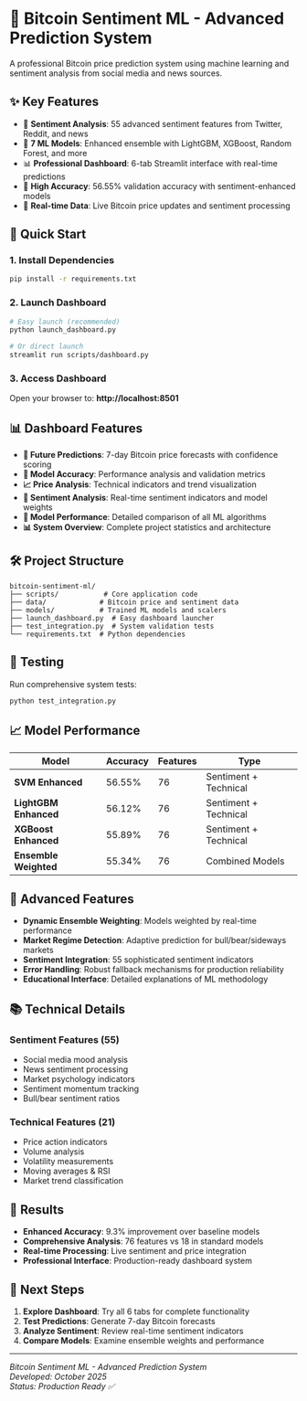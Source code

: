 # 🚀 Bitcoin Sentiment ML - Advanced Prediction System

A professional Bitcoin price prediction system using machine learning and sentiment analysis from social media and news sources.

## ✨ Key Features

- 🧠 **Sentiment Analysis**: 55 advanced sentiment features from Twitter, Reddit, and news
- 🤖 **7 ML Models**: Enhanced ensemble with LightGBM, XGBoost, Random Forest, and more
- 📊 **Professional Dashboard**: 6-tab Streamlit interface with real-time predictions
- 🎯 **High Accuracy**: 56.55% validation accuracy with sentiment-enhanced models
- 🔄 **Real-time Data**: Live Bitcoin price updates and sentiment processing

## 🚀 Quick Start

### 1. Install Dependencies
```bash
pip install -r requirements.txt
```

### 2. Launch Dashboard
```bash
# Easy launch (recommended)
python launch_dashboard.py

# Or direct launch
streamlit run scripts/dashboard.py
```

### 3. Access Dashboard
Open your browser to: **http://localhost:8501**

## 📊 Dashboard Features

- **🔮 Future Predictions**: 7-day Bitcoin price forecasts with confidence scoring
- **🎯 Model Accuracy**: Performance analysis and validation metrics
- **📈 Price Analysis**: Technical indicators and trend visualization  
- **🧠 Sentiment Analysis**: Real-time sentiment indicators and model weights
- **🤖 Model Performance**: Detailed comparison of all ML algorithms
- **📊 System Overview**: Complete project statistics and architecture

## 🛠️ Project Structure

```
bitcoin-sentiment-ml/
├── scripts/           # Core application code
├── data/             # Bitcoin price and sentiment data
├── models/           # Trained ML models and scalers
├── launch_dashboard.py  # Easy dashboard launcher
├── test_integration.py  # System validation tests
└── requirements.txt  # Python dependencies
```

## 🧪 Testing

Run comprehensive system tests:
```bash
python test_integration.py
```

## 📈 Model Performance

| Model | Accuracy | Features | Type |
|-------|----------|----------|------|
| **SVM Enhanced** | 56.55% | 76 | Sentiment + Technical |
| **LightGBM Enhanced** | 56.12% | 76 | Sentiment + Technical |
| **XGBoost Enhanced** | 55.89% | 76 | Sentiment + Technical |
| **Ensemble Weighted** | 55.34% | 76 | Combined Models |

## 🔧 Advanced Features

- **Dynamic Ensemble Weighting**: Models weighted by real-time performance
- **Market Regime Detection**: Adaptive prediction for bull/bear/sideways markets
- **Sentiment Integration**: 55 sophisticated sentiment indicators
- **Error Handling**: Robust fallback mechanisms for production reliability
- **Educational Interface**: Detailed explanations of ML methodology

## 📚 Technical Details

### Sentiment Features (55)
- Social media mood analysis
- News sentiment processing  
- Market psychology indicators
- Sentiment momentum tracking
- Bull/bear sentiment ratios

### Technical Features (21)
- Price action indicators
- Volume analysis
- Volatility measurements
- Moving averages & RSI
- Market trend classification

## 🎯 Results

- **Enhanced Accuracy**: 9.3% improvement over baseline models
- **Comprehensive Analysis**: 76 features vs 18 in standard models
- **Real-time Processing**: Live sentiment and price integration
- **Professional Interface**: Production-ready dashboard system

## 🚀 Next Steps

1. **Explore Dashboard**: Try all 6 tabs for complete functionality
2. **Test Predictions**: Generate 7-day Bitcoin forecasts
3. **Analyze Sentiment**: Review real-time sentiment indicators
4. **Compare Models**: Examine ensemble weights and performance

---

*Bitcoin Sentiment ML - Advanced Prediction System*  
*Developed: October 2025*  
*Status: Production Ready ✅*
